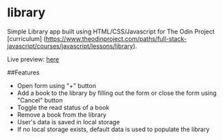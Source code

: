 # library
Simple Library app built using HTML/CSS/Javascript for The Odin Project [curriculum] (https://www.theodinproject.com/paths/full-stack-javascript/courses/javascript/lessons/library).

Live preview: [here](https://alyzacm.github.io/library/)

##Features
- Open form using "+" button
- Add a book to the library by filling out the form or close the form using "Cancel" button
- Toggle the read status of a book
- Remove a book from the library
- User's data is saved in local storage
- If no local storage exists, default data is used to populate the library
